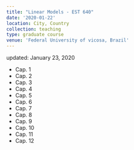 ```yaml
---
title: "Linear Models - EST 640"
date: '2020-01-22'
location: City, Country
collection: teaching
type: graduate course
venue: 'Federal University of vicosa, Brazil'
---
```

updated: January 23, 2020


* Cap. 1
* Cap. 2
* Cap. 3
* Cap. 4
* Cap. 5
* Cap. 6
* Cap. 7
* Cap. 8
* Cap. 9
* Cap. 10
* Cap. 11
* Cap. 12
